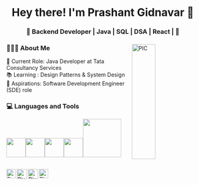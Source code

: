 <h1 align="center">Hey there! I'm Prashant Gidnavar 👋 </h1>
<h3 align="center">🚀 Backend Developer | Java | SQL | DSA | React | 🚀</h3>
<div>
<img width = "35%" align="right" alt="PIC" height="300px" src="https://www.pngitem.com/pimgs/m/4-42822_apple-tv-copy-developer-illustration-png-transparent-png.png" />
<div align="left"> 
  <h3> 👨🏻‍💻 About Me </h3>
<div>💼 Current Role: Java Developer at Tata Consultancy Services </div>
<div> 📚 Learning : Design Patterns & System Design </div>
🚀 Aspirations: Software Development Engineer (SDE) role
</div> 
</div>

<div>
  <h3> 💻 Languages and Tools </h3>
  <p>
   <img src="https://tenor.com/en-GB/view/java-coffee-logo-gif-24227226" width="50"><img src="https://tenor.com/en-GB/view/mysql-gif-21243570" width="50"><img src="https://tenor.com/en-GB/view/intellij-gif-2051701978690380495"   width="50"><img src="https://www.google.com/imgres?imgurl=https%3A%2F%2Frepository-images.githubusercontent.com%2F259018719%2F0663e880-8a02-11ea-9c75-44ca9a90cc1f&tbnid=uHJtjscsZQ923M&vet=12ahUKEwjQtvXTxfqDAxUVcmwGHfPiA7gQMygHegQIARBo..i&imgrefurl=https%3A%2F%2Fgithub.com%2Ftopics%2Fjava-spring-boot-samples&docid=v6YNl8RwEvVltM&w=820&h=442&q=springboot%20logo%20gif%20for%20github&ved=2ahUKEwjQtvXTxfqDAxUVcmwGHfPiA7gQMygHegQIARBo" width="50"><img src="https://media.giphy.com/media/kH1DBkPNyZPOk0BxrM/giphy.gif" width="100">  <p>
</div>
<br> 
  <a href="https://www.linkedin.com/in/prashant-gidnavar/">
   <img align="left" alt="Prashant Gidnavar | Linkedin" width="24px" src="https://github.com/Prash-X/Prash-X.git/Linkedin.svg" />
  </a>
  <a href="mailto:gidnavarp@gmail.com">
    <img align="left" alt="Piyush Pravin | Gmail" width="26px" src="https://github.com/piyushP7pravin/piyushP7pravin/blob/master/Gmail.svg" />
  </a>
  <a href="https://twitter.com/PiyushP7pravin">
    <img align="left" alt="Piyush Pravin | Twitter" width="26px" src="https://github.com/piyushP7pravin/piyushP7pravin/blob/master/Twitter.svg" />
  </a>
  <a href="https://www.instagram.com/piyushp7pravin/">
    <img align="left" alt="Piyush Pravin | Instagram" width="24px" src="https://github.com/piyushP7pravin/piyushP7pravin/blob/master/Instagram.svg" />
  </a>
<br>


